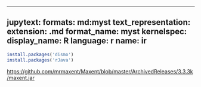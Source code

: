 
---
jupytext:
  formats: md:myst
  text_representation:
    extension: .md
    format_name: myst
kernelspec:
  display_name: R
  language: r
  name: ir
---



```R
install.packages('dismo')
install.packages('rJava')
```


https://github.com/mrmaxent/Maxent/blob/master/ArchivedReleases/3.3.3k/maxent.jar